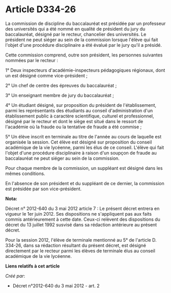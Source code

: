 # Article D334-26

La commission de discipline du baccalauréat est présidée par un professeur des universités qui a été nommé en qualité de
président du jury du baccalauréat, désigné par le recteur, chancelier des universités. Le président ne peut siéger au sein de
la commission lorsque l'élève qui fait l'objet d'une procédure disciplinaire a été évalué par le jury qu'il a présidé.

Cette commission comprend, outre son président, les personnes suivantes nommées par le recteur :

1° Deux inspecteurs d'académie-inspecteurs pédagogiques régionaux, dont un est désigné comme vice-président ;

2° Un chef de centre des épreuves du baccalauréat ;

3° Un enseignant membre de jury du baccalauréat ;

4° Un étudiant désigné, sur proposition du président de l'établissement, parmi les représentants des étudiants au conseil
d'administration d'un établissement public à caractère scientifique, culturel et professionnel, désigné par le recteur et
dont le siège est situé dans le ressort de l'académie où la fraude ou la tentative de fraude a été commise ;

5° Un élève inscrit en terminale au titre de l'année au cours de laquelle est organisée la session. Cet élève est désigné sur
proposition du conseil académique de la vie lycéenne, parmi les élus de ce conseil. L'élève qui fait l'objet d'une procédure
disciplinaire à raison d'un soupçon de fraude au baccalauréat ne peut siéger au sein de la commission.

Pour chaque membre de la commission, un suppléant est désigné dans les mêmes conditions.

En l'absence de son président et du suppléant de ce dernier, la commission est présidée par son vice-président.

**Nota:**

Décret n° 2012-640 du 3 mai 2012 article 7 : Le présent décret entrera en vigueur le 1er juin 2012. Ses dispositions ne
s'appliquent pas aux faits commis antérieurement à cette date. Ceux-ci relèvent des dispositions du décret du 13 juillet 1992
susvisé dans sa rédaction antérieure au présent décret. 

Pour la session 2012, l'élève de terminale mentionné au 5° de l'article D. 334-26, dans sa rédaction résultant du présent
décret, est désigné directement par le recteur parmi les élèves de terminale élus au conseil académique de la vie lycéenne.

**Liens relatifs à cet article**

_Créé par_:

  - Décret n°2012-640 du 3 mai 2012 - art. 2
